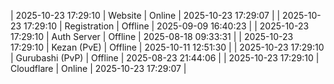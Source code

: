 | 2025-10-23 17:29:10 | Website | Online | 2025-10-23 17:29:07 |
| 2025-10-23 17:29:10 | Registration | Offline | 2025-09-09 16:40:23 |
| 2025-10-23 17:29:10 | Auth Server | Offline | 2025-08-18 09:33:31 |
| 2025-10-23 17:29:10 | Kezan (PvE) | Offline | 2025-10-11 12:51:30 |
| 2025-10-23 17:29:10 | Gurubashi (PvP) | Offline | 2025-08-23 21:44:06 |
| 2025-10-23 17:29:10 | Cloudflare | Online | 2025-10-23 17:29:07 |
